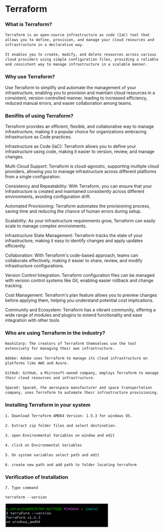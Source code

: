# Terraform 

### What is Terraform?

```
Terraform is an open-source infrastructure as code (IaC) tool that allows you to define, provision, and manage your cloud resources and infrastructure in a declarative way. 

It enables you to create, modify, and delete resources across various cloud providers using simple configuration files, providing a reliable and consistent way to manage infrastructure in a scalable manner.

```

### Why use Terraform?

Use Terraform to simplify and automate the management of your infrastructure, enabling you to provision and maintain cloud resources in a consistent, version-controlled manner, leading to increased efficiency, reduced manual errors, and easier collaboration among teams.

### Benifits of using Terraform?

Terraform provides an efficient, flexible, and collaborative way to manage infrastructure, making it a popular choice for organizations embracing Infrastructure as Code practices.

Infrastructure as Code (IaC): Terraform allows you to define your infrastructure using code, making it easier to version, review, and manage changes.

Multi-Cloud Support: Terraform is cloud-agnostic, supporting multiple cloud providers, allowing you to manage infrastructure across different platforms from a single configuration.

Consistency and Repeatability: With Terraform, you can ensure that your infrastructure is created and maintained consistently across different environments, avoiding configuration drift.

Automated Provisioning: Terraform automates the provisioning process, saving time and reducing the chance of human errors during setup.

Scalability: As your infrastructure requirements grow, Terraform can easily scale to manage complex environments.

Infrastructure State Management: Terraform tracks the state of your infrastructure, making it easy to identify changes and apply updates efficiently.

Collaboration: With Terraform's code-based approach, teams can collaborate effectively, making it easier to share, review, and modify infrastructure configurations.

Version Control Integration: Terraform configuration files can be managed with version control systems like Git, enabling easier rollback and change tracking.

Cost Management: Terraform's plan feature allows you to preview changes before applying them, helping you understand potential cost implications.

Community and Ecosystem: Terraform has a vibrant community, offering a wide range of modules and plugins to extend functionality and ease integration with other tools

### Who are using Terraform in the industry?

```
HashiCorp: The creators of Terraform themselves use the tool extensively for managing their own infrastructure.

Adobe: Adobe uses Terraform to manage its cloud infrastructure on platforms like AWS and Azure.

GitHub: GitHub, a Microsoft-owned company, employs Terraform to manage their cloud resources and infrastructure.

SpaceX: SpaceX, the aerospace manufacturer and space transportation company, uses Terraform to automate their infrastructure provisioning.
```

### Installing Terraform in your system 

```
1. Download Terraform AMD64 Version: 1.5.3 for windows OS.

2. Extract zip folder files and select destination.

3. open Environmental Variables on window and edit 

4. click on Environmental Variables 

5. On system variables select path and edit 

6. create new path and add path to folder locating terraform
```

### Verification of Installation 
```
7. Type command  
```

`terraform --version`


![Alt text](<terraform version.png>)
